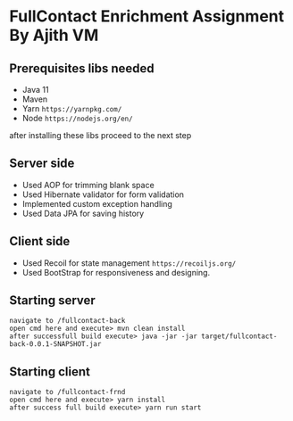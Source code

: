 # FullContact Enrichment Assignment By Ajith VM
	
## Prerequisites libs needed
* Java 11
* Maven
* Yarn `https://yarnpkg.com/`
* Node `https://nodejs.org/en/`

after installing these libs proceed to the next step

## Server side

* Used AOP for trimming blank space
* Used Hibernate validator for form validation
* Implemented custom exception handling
* Used Data JPA for saving history

## Client side

* Used Recoil for state management `https://recoiljs.org/`
* Used BootStrap for responsiveness and designing.

## Starting server
	navigate to /fullcontact-back
	open cmd here and execute> mvn clean install
	after successfull build execute> java -jar -jar target/fullcontact-back-0.0.1-SNAPSHOT.jar

## Starting client
	navigate to /fullcontact-frnd
	open cmd here and execute> yarn install
	after success full build execute> yarn run start
